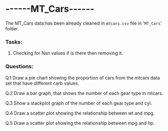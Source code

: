 # ------MT_Cars------

The MT_Cars data has been already cleaned in `mtcars.csv` file in '`MT_Cars`' folder.

### Tasks:

1. Checking for Nan values if is there then removing it.

### Questions:

Q.1 Draw a pie chart showing the proportion of cars from the mtcars data set that have different carb values.

Q.2 Draw a bar graph, that shows the number of each gear type in mtcars.

Q.3 Show a stackplot graph of the number of each gear type and cyl.

Q.4 Draw a scatter plot showing the relationship between wt and mpg.

Q.5 Draw a scatter plot showing the relationship between mpg and hp.
